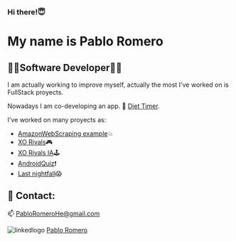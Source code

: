 ### Hi there!😇

# My name is **Pablo Romero**
## 👨‍💻**Software Developer**👨‍💻


I am actually working to improve myself, actually the most I've worked on is FullStack proyects.

Nowadays I am co-developing an app. 🍉 [Diet Timer](https://github.com/alesfg/diet-timer).

I've worked on many proyects as:  
- [AmazonWebScraping example](https://github.com/kalomano/Amazon-simple-web-scraping)💥  
- [XO Rivals](https://github.com/VRSDevs/XO-Rivals)🎮  
- [XO Rivals IA](https://github.com/VRSDevs/XO-Rivals-IA)🕹    
- [AndroidQuiz](https://github.com/Jorgee-sk/AndroidStudioVideogame)❗  
- [Last nightfall](https://github.com/Fyrlian/GrupoDjer)😱  

## 💬 Contact:
📫 PabloRomeroHe@gmail.com

![linkedlogo](https://user-images.githubusercontent.com/73484962/189169833-2f48dce9-cf9a-48c1-a463-b60b52f0e77c.png)
[Pablo Romero](https://www.linkedin.com/in/pablo-romero-hern%C3%A1ndez-231534218/)

